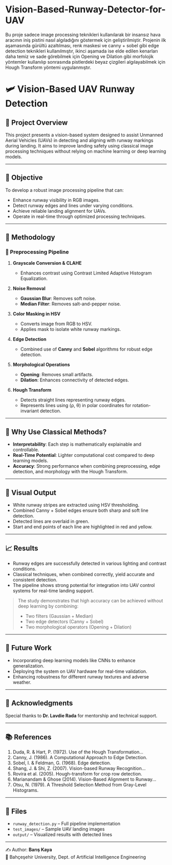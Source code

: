 # Vision-Based-Runway-Detector-for-UAV
Bu proje sadece image processing teknikleri kullanılarak bir insansız hava aracının iniş pistini nasıl algıladığını göstermek için geliştirilmiştir. Projenin ilk aşamasında gürültü azaltılması, renk maskesi ve canny + sobel gibi edge detection teknikleri kullanılmıştır, ikinci aşamada ise elde edilen kenarları daha temiz ve sade görebilmek için Opening ve Dilation gibi morfolojik yöntemler kullanılıp sonrasında pistlerdeki beyaz çizgileri algılayabilmek için Hough Transform yöntemi uygulanmıştır.

# 🛩️ Vision-Based UAV Runway Detection

## 📌 Project Overview

This project presents a vision-based system designed to assist Unmanned Aerial Vehicles (UAVs) in detecting and aligning with runway markings during landing. It aims to improve landing safety using classical image processing techniques without relying on machine learning or deep learning models.

---

## 🎯 Objective

To develop a robust image processing pipeline that can:
- Enhance runway visibility in RGB images.
- Detect runway edges and lines under varying conditions.
- Achieve reliable landing alignment for UAVs.
- Operate in real-time through optimized processing techniques.

---

## 🧪 Methodology

### 🔄 Preprocessing Pipeline

1. **Grayscale Conversion & CLAHE**  
   - Enhances contrast using Contrast Limited Adaptive Histogram Equalization.

2. **Noise Removal**  
   - **Gaussian Blur**: Removes soft noise.  
   - **Median Filter**: Removes salt-and-pepper noise.

3. **Color Masking in HSV**  
   - Converts image from RGB to HSV.  
   - Applies mask to isolate white runway markings.

4. **Edge Detection**  
   - Combined use of **Canny** and **Sobel** algorithms for robust edge detection.

5. **Morphological Operations**  
   - **Opening**: Removes small artifacts.  
   - **Dilation**: Enhances connectivity of detected edges.

6. **Hough Transform**  
   - Detects straight lines representing runway edges.  
   - Represents lines using (ρ, θ) in polar coordinates for rotation-invariant detection.

---

## 🧠 Why Use Classical Methods?

- **Interpretability**: Each step is mathematically explainable and controllable.
- **Real-Time Potential**: Lighter computational cost compared to deep learning models.
- **Accuracy**: Strong performance when combining preprocessing, edge detection, and morphology with the Hough Transform.

---

## 📸 Visual Output

- White runway stripes are extracted using HSV thresholding.
- Combined Canny + Sobel edges ensure both sharp and soft line detection.
- Detected lines are overlaid in green.
- Start and end points of each line are highlighted in red and yellow.

---

## 📈 Results

- Runway edges are successfully detected in various lighting and contrast conditions.
- Classical techniques, when combined correctly, yield accurate and consistent detection.
- The pipeline shows strong potential for integration into UAV control systems for real-time landing support.

> The study demonstrates that high accuracy can be achieved without deep learning by combining:
> - Two filters (Gaussian + Median)
> - Two edge detectors (Canny + Sobel)
> - Two morphological operators (Opening + Dilation)

---

## 🔬 Future Work

- Incorporating deep learning models like CNNs to enhance generalization.
- Deploying the system on UAV hardware for real-time validation.
- Enhancing robustness for different runway textures and adverse weather.

---

## 🙏 Acknowledgments

Special thanks to **Dr. Lavdie Rada** for mentorship and technical support.

---

## 📚 References

1. Duda, R. & Hart, P. (1972). Use of the Hough Transformation...  
2. Canny, J. (1986). A Computational Approach to Edge Detection.  
3. Sobel, I. & Feldman, G. (1968). Edge detection.  
4. Shang, J. & Shi, Z. (2007). Vision-based Runway Recognition...  
5. Rovira et al. (2005). Hough-transform for crop row detection.  
6. Marianandam & Ghose (2014). Vision-Based Alignment to Runway...  
7. Otsu, N. (1979). A Threshold Selection Method from Gray-Level Histograms.

---

## 📁 Files

- `runway_detection.py` – Full pipeline implementation  
- `test_images/` – Sample UAV landing images  
- `output/` – Visualized results with detected lines

---

✍️ Author: **Barış Kaya**  
🏫 Bahçeşehir University, Dept. of Artificial Intelligence Engineering  
